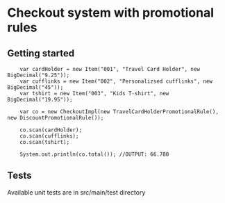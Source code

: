# Checkout system with promotional rules

## Getting started

```$xslt
    var cardHolder = new Item("001", "Travel Card Holder", new BigDecimal("9.25"));
    var cufflinks = new Item("002", "Personalizsed cufflinks", new BigDecimal("45"));
    var tshirt = new Item("003", "Kids T-shirt", new BigDecimal("19.95"));

    var co = new CheckoutImpl(new TravelCardHolderPromotionalRule(), new DiscountPromotionalRule());

    co.scan(cardHolder);
    co.scan(cufflinks);
    co.scan(tshirt);

    System.out.println(co.total()); //OUTPUT: 66.780
```

## Tests

Available unit tests are in src/main/test directory


